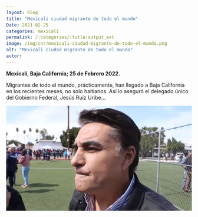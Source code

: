 ```yaml
---
layout: blog
title: "Mexicali ciudad migrante de todo el mundo"
Date: 2021-02-25
categories: mexicali
permalink: /:categories/:title:output_ext
image: /img/cnr/mexicali-ciudad-migrante-de-todo-el-mundo.png
alt: "Mexicali ciudad migrante de todo el mundo"
autor:
---
```


**Mexicali, Baja California; 25 de Febrero 2022.** 

Migrantes de todo el mundo, prácticamente, han llegado a Baja California en los recientes meses, no solo haitianos. Así lo aseguró el delegado único del Gobierno Federal, Jesús Ruíz Uribe…

<div id="carouselExampleSlidesOnly" class="carousel slide" data-ride="carousel">
  <div class="carousel-inner">
    <div class="carousel-item active">
       <img class="d-block w-100" src="/img/cnr/mexicali-ciudad-migrante-de-todo-el-mundo.png" loading="lazy"  alt="Mexicali ciudad migrante de todo el mundo">
    </div>
  </div>
</div>